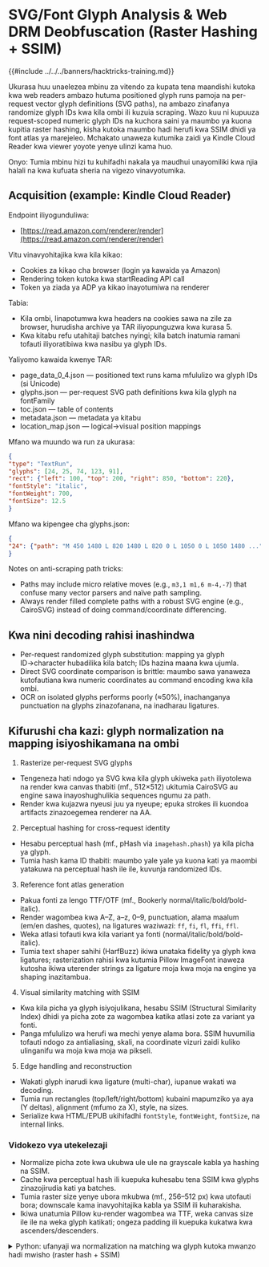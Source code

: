 # SVG/Font Glyph Analysis & Web DRM Deobfuscation (Raster Hashing + SSIM)

{{#include ../../../banners/hacktricks-training.md}}

Ukurasa huu unaelezea mbinu za vitendo za kupata tena maandishi kutoka kwa web readers ambazo hutuma positioned glyph runs pamoja na per-request vector glyph definitions (SVG paths), na ambazo zinafanya randomize glyph IDs kwa kila ombi ili kuzuia scraping. Wazo kuu ni kupuuza request-scoped numeric glyph IDs na kuchora saini ya maumbo ya kuona kupitia raster hashing, kisha kutoka maumbo hadi herufi kwa SSIM dhidi ya font atlas ya marejeleo. Mchakato unaweza kutumika zaidi ya Kindle Cloud Reader kwa viewer yoyote yenye ulinzi kama huo.

Onyo: Tumia mbinu hizi tu kuhifadhi nakala ya maudhui unayomiliki kwa njia halali na kwa kufuata sheria na vigezo vinavyotumika.

## Acquisition (example: Kindle Cloud Reader)

Endpoint iliyogunduliwa:
- [https://read.amazon.com/renderer/render](https://read.amazon.com/renderer/render)

Vitu vinavyohitajika kwa kila kikao:
- Cookies za kikao cha browser (login ya kawaida ya Amazon)
- Rendering token kutoka kwa startReading API call
- Token ya ziada ya ADP ya kikao inayotumiwa na renderer

Tabia:
- Kila ombi, linapotumwa kwa headers na cookies sawa na zile za browser, hurudisha archive ya TAR iliyopunguzwa kwa kurasa 5.
- Kwa kitabu refu utahitaji batches nyingi; kila batch inatumia ramani tofauti iliyoratibiwa kwa nasibu ya glyph IDs.

Yaliyomo kawaida kwenye TAR:
- page_data_0_4.json — positioned text runs kama mfululizo wa glyph IDs (si Unicode)
- glyphs.json — per-request SVG path definitions kwa kila glyph na fontFamily
- toc.json — table of contents
- metadata.json — metadata ya kitabu
- location_map.json — logical→visual position mappings

Mfano wa muundo wa run za ukurasa:
```json
{
"type": "TextRun",
"glyphs": [24, 25, 74, 123, 91],
"rect": {"left": 100, "top": 200, "right": 850, "bottom": 220},
"fontStyle": "italic",
"fontWeight": 700,
"fontSize": 12.5
}
```
Mfano wa kipengee cha glyphs.json:
```json
{
"24": {"path": "M 450 1480 L 820 1480 L 820 0 L 1050 0 L 1050 1480 ...", "fontFamily": "bookerly_normal"}
}
```
Notes on anti-scraping path tricks:
- Paths may include micro relative moves (e.g., `m3,1 m1,6 m-4,-7`) that confuse many vector parsers and naïve path sampling.
- Always render filled complete paths with a robust SVG engine (e.g., CairoSVG) instead of doing command/coordinate differencing.

## Kwa nini decoding rahisi inashindwa

- Per-request randomized glyph substitution: mapping ya glyph ID→character hubadilika kila batch; IDs hazina maana kwa ujumla.
- Direct SVG coordinate comparison is brittle: maumbo sawa yanaweza kutofautiana kwa numeric coordinates au command encoding kwa kila ombi.
- OCR on isolated glyphs performs poorly (≈50%), inachanganya punctuation na glyphs zinazofanana, na inadharau ligatures.

## Kifurushi cha kazi: glyph normalization na mapping isiyoshikamana na ombi

1) Rasterize per-request SVG glyphs
- Tengeneza hati ndogo ya SVG kwa kila glyph ukiweka `path` iliyotolewa na render kwa canvas thabiti (mf., 512×512) ukitumia CairoSVG au engine sawa inayoshughulikia sequences ngumu za path.
- Render kwa kujazwa nyeusi juu ya nyeupe; epuka strokes ili kuondoa artifacts zinazoegemea renderer na AA.

2) Perceptual hashing for cross-request identity
- Hesabu perceptual hash (mf., pHash via `imagehash.phash`) ya kila picha ya glyph.
- Tumia hash kama ID thabiti: maumbo yale yale ya kuona kati ya maombi yatakuwa na perceptual hash ile ile, kuvunja randomized IDs.

3) Reference font atlas generation
- Pakua fonti za lengo TTF/OTF (mf., Bookerly normal/italic/bold/bold-italic).
- Render wagombea kwa A–Z, a–z, 0–9, punctuation, alama maalum (em/en dashes, quotes), na ligatures waziwazi: `ff`, `fi`, `fl`, `ffi`, `ffl`.
- Weka atlasi tofauti kwa kila variant ya fonti (normal/italic/bold/bold-italic).
- Tumia text shaper sahihi (HarfBuzz) ikiwa unataka fidelity ya glyph kwa ligatures; rasterization rahisi kwa kutumia Pillow ImageFont inaweza kutosha ikiwa uterender strings za ligature moja kwa moja na engine ya shaping inazitambua.

4) Visual similarity matching with SSIM
- Kwa kila picha ya glyph isiyojulikana, hesabu SSIM (Structural Similarity Index) dhidi ya picha zote za wagombea katika atlasi zote za variant ya fonti.
- Panga mfululizo wa herufi wa mechi yenye alama bora. SSIM huvumilia tofauti ndogo za antialiasing, skali, na coordinate vizuri zaidi kuliko ulinganifu wa moja kwa moja wa pikseli.

5) Edge handling and reconstruction
- Wakati glyph inarudi kwa ligature (multi-char), iupanue wakati wa decoding.
- Tumia run rectangles (top/left/right/bottom) kubaini mapumziko ya aya (Y deltas), alignment (mfumo za X), style, na sizes.
- Serialize kwa HTML/EPUB ukihifadhi `fontStyle`, `fontWeight`, `fontSize`, na internal links.

### Vidokezo vya utekelezaji

- Normalize picha zote kwa ukubwa ule ule na grayscale kabla ya hashing na SSIM.
- Cache kwa perceptual hash ili kuepuka kuhesabu tena SSIM kwa glyphs zinazojirudia kati ya batches.
- Tumia raster size yenye ubora mkubwa (mf., 256–512 px) kwa utofauti bora; downscale kama inavyohitajika kabla ya SSIM ili kuharakisha.
- Ikiwa unatumia Pillow ku-render wagombea wa TTF, weka canvas size ile ile na weka glyph katikati; ongeza padding ili kuepuka kukatwa kwa ascenders/descenders.

<details>
<summary>Python: ufanyaji wa normalization na matching wa glyph kutoka mwanzo hadi mwisho (raster hash + SSIM)</summary>
```python
# pip install cairosvg pillow imagehash scikit-image uharfbuzz freetype-py
import io, json, tarfile, base64, math
from PIL import Image, ImageOps, ImageDraw, ImageFont
import imagehash
from skimage.metrics import structural_similarity as ssim
import cairosvg

CANVAS = (512, 512)
BGCOLOR = 255  # white
FGCOLOR = 0    # black

# --- SVG -> raster ---
def rasterize_svg_path(path_d: str, canvas=CANVAS) -> Image.Image:
# Build a minimal SVG document; rely on CAIRO for correct path handling
svg = f'''<svg xmlns="http://www.w3.org/2000/svg" width="{canvas[0]}" height="{canvas[1]}" viewBox="0 0 2048 2048">
<rect width="100%" height="100%" fill="white"/>
<path d="{path_d}" fill="black" fill-rule="nonzero"/>
</svg>'''
png_bytes = cairosvg.svg2png(bytestring=svg.encode('utf-8'))
img = Image.open(io.BytesIO(png_bytes)).convert('L')
return img

# --- Perceptual hash ---
def phash_img(img: Image.Image) -> str:
# Normalize to grayscale and fixed size
img = ImageOps.grayscale(img).resize((128, 128), Image.LANCZOS)
return str(imagehash.phash(img))

# --- Reference atlas from TTF ---
def render_char(candidate: str, ttf_path: str, canvas=CANVAS, size=420) -> Image.Image:
# Render centered text on same canvas to approximate glyph shapes
font = ImageFont.truetype(ttf_path, size=size)
img = Image.new('L', canvas, color=BGCOLOR)
draw = ImageDraw.Draw(img)
w, h = draw.textbbox((0,0), candidate, font=font)[2:]
dx = (canvas[0]-w)//2
dy = (canvas[1]-h)//2
draw.text((dx, dy), candidate, fill=FGCOLOR, font=font)
return img

# --- Build atlases for variants ---
FONT_VARIANTS = {
'normal':   '/path/to/Bookerly-Regular.ttf',
'italic':   '/path/to/Bookerly-Italic.ttf',
'bold':     '/path/to/Bookerly-Bold.ttf',
'bolditalic':'/path/to/Bookerly-BoldItalic.ttf',
}
CANDIDATES = [
*[chr(c) for c in range(0x20, 0x7F)],  # basic ASCII
'–', '—', '“', '”', '‘', '’', '•',      # common punctuation
'ff','fi','fl','ffi','ffl'              # ligatures
]

def build_atlases():
atlases = {}  # variant -> list[(char, img)]
for variant, ttf in FONT_VARIANTS.items():
out = []
for ch in CANDIDATES:
img = render_char(ch, ttf)
out.append((ch, img))
atlases[variant] = out
return atlases

# --- SSIM match ---

def best_match(img: Image.Image, atlases) -> tuple[str, float, str]:
# Returns (char, score, variant)
img_n = ImageOps.grayscale(img).resize((128,128), Image.LANCZOS)
img_n = ImageOps.autocontrast(img_n)
best = ('', -1.0, '')
import numpy as np
candA = np.array(img_n)
for variant, entries in atlases.items():
for ch, ref in entries:
ref_n = ImageOps.grayscale(ref).resize((128,128), Image.LANCZOS)
ref_n = ImageOps.autocontrast(ref_n)
candB = np.array(ref_n)
score = ssim(candA, candB)
if score > best[1]:
best = (ch, score, variant)
return best

# --- Putting it together for one TAR batch ---

def process_tar(tar_path: str, cache: dict, atlases) -> list[dict]:
# cache: perceptual-hash -> mapping {char, score, variant}
out_runs = []
with tarfile.open(tar_path, 'r:*') as tf:
glyphs = json.load(tf.extractfile('glyphs.json'))
# page_data_0_4.json may differ in name; list members to find it
pd_name = next(m.name for m in tf.getmembers() if m.name.startswith('page_data_'))
page_data = json.load(tf.extractfile(pd_name))

# 1. Rasterize + hash all glyphs for this batch
id2hash = {}
for gid, meta in glyphs.items():
img = rasterize_svg_path(meta['path'])
h = phash_img(img)
id2hash[int(gid)] = (h, img)

# 2. Ensure all hashes are resolved to characters in cache
for h, img in {v[0]: v[1] for v in id2hash.values()}.items():
if h not in cache:
ch, score, variant = best_match(img, atlases)
cache[h] = { 'char': ch, 'score': float(score), 'variant': variant }

# 3. Decode text runs
for run in page_data:
if run.get('type') != 'TextRun':
continue
decoded = []
for gid in run['glyphs']:
h, _ = id2hash[gid]
decoded.append(cache[h]['char'])
run_out = {
'text': ''.join(decoded),
'rect': run.get('rect'),
'fontStyle': run.get('fontStyle'),
'fontWeight': run.get('fontWeight'),
'fontSize': run.get('fontSize'),
}
out_runs.append(run_out)
return out_runs

# Usage sketch:
# atlases = build_atlases()
# cache = {}
# for tar in sorted(glob('batches/*.tar')):
#     runs = process_tar(tar, cache, atlases)
#     # accumulate runs for layout reconstruction → EPUB/HTML
```
</details>

## Kanuni za ujenzi upya za Layout/EPUB

- Mapumziko ya aya: Ikiwa Y ya juu ya mfululizo unaofuata inazidi mstari wa msingi wa mstari uliopita kwa kikomo (kwa ulinganifu na ukubwa wa fonti), anza aya mpya.
- Ulinganifu: Panganya kwa X ya kushoto yenye ufanano kwa aya zilizo pangiliwa kushoto; tambua mistari iliyowekwa katikati kwa mipaka sawa; tambua zile zilizo pangiliwa kulia kwa kingo za kulia.
- Mtindo: Hifadhi italic/bold kupitia `fontStyle`/`fontWeight`; badilisha madaraja ya CSS kwa kutumia `fontSize` vikundi ili kukisia vichwa dhidi ya mwili wa maandishi.
- Viunganisho: Ikiwa mfululizo una metadata ya kiunganisho (mfano, `positionId`), tengeneza anchors na href za ndani.

## Kupunguza mbinu za anti-scraping za SVG path

- Tumia path zilizojazwa na `fill-rule: nonzero` na renderer sahihi (CairoSVG, resvg). Usitegemee path token normalization.
- Epuka rendering ya stroke; zingatia solids zilizojazwa ili kuepuka artefakti nyembamba zinazotokana na harakati ndogo za uhusiano.
- Hakikisha viewBox thabiti kwa kila render ili maumbo sawa yazorasterize kwa usawa across batches.

## Vidokezo vya utendaji

- Kivitendo, vitabu hujishinikiza hadi glyphs chache za kipekee (kwa mfano, ~361 ikiwa ni pamoja na ligatures). Hifadhi matokeo ya SSIM kwa perceptual hash.
- Baada ya ugunduzi wa awali, batches zijazo kwa ujumla hutumia tena hashi zilizojulikana; decoding inakuwa bound kwa I/O.
- SSIM ya wastani ≈0.95 ni ishara yenye nguvu; fikiria kuweka alama mechi zenye alama ndogo kwa ukaguzi wa mkono.

## Uenezi kwa viewers wengine

Mfumo wowote ambao:
- Inarudisha positioned glyph runs zenye request-scoped numeric IDs
- Inapeleka per-request vector glyphs (SVG paths au subset fonts)
- Inazuia pages kwa ombi ili kuzuia bulk export

…inaweza kushughulikiwa na normalization ile ile:
- Rasterize maumbo kwa kila ombi → perceptual hash → shape ID
- Atlas ya glyphs/ligatures wanaofaa kwa kila variant ya font
- SSIM (au kipimo cha perceptual kinachofanana) kutumika kugawa characters
- Jenga upya layout kutoka kwa mstatili/mitindo ya run

## Mfano wa upokeaji wa chini (sketch)

Tumia DevTools ya browser yako ili kunasa headers halisi, cookies na tokens zinazotumika na reader wakati wa kuomba `/renderer/render`. Kisha rudia hizo kutoka script au curl. Muhtasari wa mfano:
```bash
curl 'https://read.amazon.com/renderer/render' \
-H 'Cookie: session-id=...; at-main=...; sess-at-main=...' \
-H 'x-adp-session: <ADP_SESSION_TOKEN>' \
-H 'authorization: Bearer <RENDERING_TOKEN_FROM_startReading>' \
-H 'User-Agent: <copy from browser>' \
-H 'Accept: application/x-tar' \
--compressed --output batch_000.tar
```
Rekebisha uparametrishaji (book ASIN, page window, viewport) ili kuendana na maombi ya msomaji. Anta kikomo cha 5 kurasa kwa kila ombi.

## Matokeo yanayoweza kupatikana

- Punguza alfabeti 100+ zilizopangwa kwa nasibu hadi nafasi moja ya glyph kwa kutumia perceptual hashing
- Ramani ya 100% ya glyphs za kipekee kwa SSIM ya wastani ~0.95 wakati atlases zinajumuisha ligatures na variants
- EPUB/HTML iliyojengwa upya haionekani tofauti na asili

## References

- [Kindle Web DRM: Breaking Randomized SVG Glyph Obfuscation with Raster Hashing + SSIM (Pixelmelt blog)](https://blog.pixelmelt.dev/kindle-web-drm/)
- [CairoSVG – SVG to PNG renderer](https://cairosvg.org/)
- [imagehash – Perceptual image hashing (pHash)](https://pypi.org/project/ImageHash/)
- [scikit-image – Structural Similarity Index (SSIM)](https://scikit-image.org/docs/stable/api/skimage.metrics.html#skimage.metrics.structural_similarity)

{{#include ../../../banners/hacktricks-training.md}}
